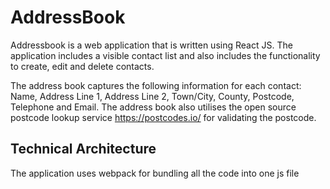 # AddressBook

Addressbook is a web application that is written using React JS. The application includes a visible contact list and also includes the functionality to create, edit and delete contacts.

The address book captures the following information for each contact: Name, Address Line 1, Address Line 2, Town/City, County, Postcode, Telephone and Email. The address book also utilises the open source postcode lookup service https://postcodes.io/ for validating the postcode.


## Technical Architecture

The application uses webpack for bundling all the code into one js file

